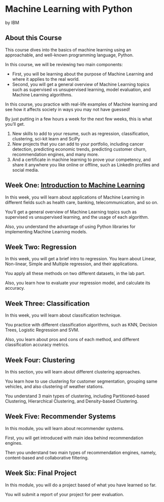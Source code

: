 # Machine Learning with Python
by IBM

## About this Course
This course dives into the basics of machine learning using an approachable, and well-known programming language, Python. 

In this course, we will be reviewing two main components:
- First, you will be learning about the purpose of Machine Learning and where it applies to the real world. 
- Second, you will get a general overview of Machine Learning topics such as supervised vs unsupervised learning,  model evaluation, and Machine Learning algorithms. 

In this course, you practice with real-life examples of Machine learning and see how it affects society in ways you may not have guessed!

By just putting in a few hours a week for the next few weeks, this is what you’ll get.
1) New skills to add to your resume, such as regression, classification, clustering, sci-kit learn and SciPy 
2) New projects that you can add to your portfolio, including cancer detection, predicting economic trends, predicting customer churn, recommendation engines, and many more.
3) And a certificate in machine learning to prove your competency, and share it anywhere you like online or offline, such as LinkedIn profiles and social media.

## Week One: [Introduction to Machine Learning](./Week_One)
In this week, you will learn about applications of Machine Learning in different fields such as health care, banking, telecommunication, and so on. 

You’ll get a general overview of Machine Learning topics such as supervised vs unsupervised learning, and the usage of each algorithm. 

Also, you understand the advantage of using Python libraries for implementing Machine Learning models.

## Week Two: Regression
In this week, you will get a brief intro to regression. You learn about Linear, Non-linear, Simple and Multiple regression, and their applications. 

You apply all these methods on two different datasets, in the lab part. 

Also, you learn how to evaluate your regression model, and calculate its accuracy.

## Week Three: Classification
In this week, you will learn about classification technique. 

You practice with different classification algorithms, such as KNN, Decision Trees, Logistic Regression and SVM. 

Also, you learn about pros and cons of each method, and different classification accuracy metrics.

## Week Four: Clustering
In this section, you will learn about different clustering approaches. 

You learn how to use clustering for customer segmentation, grouping same vehicles, and also clustering of weather stations. 

You understand 3 main types of clustering, including Partitioned-based Clustering, Hierarchical Clustering, and Density-based Clustering.

## Week Five: Recommender Systems
In this module, you will learn about recommender systems. 

First, you will get introduced with main idea behind recommendation engines.

Then you understand two main types of recommendation engines, namely, content-based and collaborative filtering.

## Week Six: Final Project
In this module, you will do a project based of what you have learned so far. 

You will submit a report of your project for peer evaluation.
